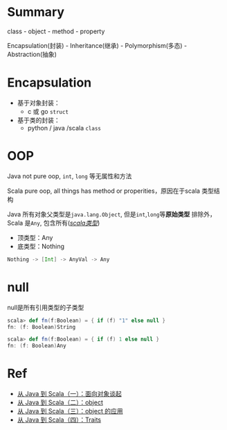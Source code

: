 # Summary

class - object - method - property

Encapsulation(封装) - Inheritance(继承) - Polymorphism(多态) - Abstraction(抽象)

# Encapsulation

- 基于对象封装：
  - c 或 go `struct`
- 基于类的封装：
  - python / java /scala `class`

# OOP

Java not pure oop, `int`, `long` 等无属性和方法

Scala pure oop, all things has method or properities，原因在于scala 类型结构

Java 所有对象父类型是`java.lang.Object`, 但是`int`,`long`等**原始类型** 排除外，Scala 是`Any`, 包含所有([*scala类型*]([https://github.com/BeginMan/PersonNotes/blob/6bbab0700f8841fe0c5d9b730a3adb946be5b14d/scala/Scala/Chapter5.md#2%E5%9F%BA%E7%A1%80%E7%B1%BB%E5%9E%8B](https://github.com/BeginMan/PersonNotes/blob/6bbab0700f8841fe0c5d9b730a3adb946be5b14d/scala/Scala/Chapter5.md#2基础类型)))

- 顶类型：Any
- 底类型：Nothing

```scala
Nothing -> [Int] -> AnyVal -> Any
```

# null

null是所有引用类型的子类型

```scala
scala> def fn(f:Boolean) = { if (f) "1" else null }
fn: (f: Boolean)String

scala> def fn(f:Boolean) = { if (f) 1 else null }
fn: (f: Boolean)Any
```



# Ref

- [从 Java 到 Scala（一）：面向对象谈起](<https://scala.cool/2018/03/java-2-scala-1/>)
- [从 Java 到 Scala（二）：object](<https://scala.cool/2018/08/java-2-scala-2/>)
- [从 Java 到 Scala（三）：object 的应用](<https://scala.cool/2018/09/java-2-scala-3/>)
- [从 Java 到 Scala（四）：Traits](<https://scala.cool/2018/11/java-2-scala-4/>)

